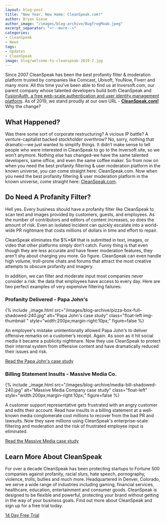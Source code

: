 ```yaml
---
layout: blog-post
title: "New Year, New Home: CleanSpeak.com!"
author: Bryan Giese
author_image: "/images/blog-archive/BugfrogMoab.jpeg"
excerpt_separator: "<!--more-->"
categories:
- CleanSpeak
- News
tags:
- Updates
- CleanSpeak
image: blog/welcome-to-cleanspeak-2019-2.jpg
---
```

Since 2007 CleanSpeak has been the best profanity filter & moderation platform trusted by companies like Comcast, Ubisoft, YouNow, Fiverr and many more. All this time you’ve been able to find us at Inversoft.com, our parent company whose talented developers build both CleanSpeak and [FusionAuth, a free web-scale authentication and user identity management platform](https://fusionauth.io 'Fusionauth Home'). As of 2019, we stand proudly at our own URL - [**CleanSpeak.com!**](https://cleanspeak.com "CleanSpeak Home") Why the change?
<!--more-->

## What Happened?

Was there some sort of corporate restructuring? A vicious IP battle? A venture-capitalist backed stockholder overthrow? No, sorry, nothing that dramatic—we just wanted to simplify things.  It didn’t make sense to tell people who were interested in CleanSpeak to go to the Inversoft site, so we won’t anymore. Nothing else has changed–we have the same talented developers, same office, and even the same coffee maker. So from now on when you need the best profanity filtering & user moderation platform in the known universe, you can come straight here: CleanSpeak.com. Now when you need the best profanity filtering & user moderation platform in the known universe, come straight here: [CleanSpeak.com](https://cleanspeak.com "CleanSpeak Home").

## Do Need A Profanity Filter?

Hell yes. Every business should have a profanity filter like CleanSpeak to scan text and images provided by customers, guests, and employees. As the number of contributors and editors of content increases, so does the amount of risk. Even an isolated incident can quickly escalate into a world-wide PR nightmare that costs millions of dollars in time and effort to repair.

CleanSpeak eliminates the $%*&# that is submitted in text, images, or video that other platforms simply don’t catch. Funny thing is that even though they are less accurate and have fewer moderation features, they aren’t shy about charging you more. Go figure. CleanSpeak can even handle high volume, troll-prone chats and forums that attract the most creative attempts to obscure profanity and imagery.

In addition, we can filter and moderate input most companies never consider a risk: the data that employees have access to every day. Here are two perfect examples of very expensive filtering failures:

### Profanity Delivered - Papa John's

{% include _image.html src="/images/blog-archive/pizza-box-full-shadowed-240.jpg" alt="Papa John's case study" class="float-left img-thumbnail " style="width:200px;margin-right:10px;"  figure=false %}

An employee's mistake unintentionally allowed Papa John's to deliver offensive remarks on a customer’s receipt. Again. As soon as it hit social media it became a publicity nightmare. Now they use CleanSpeak to protect their internal system from offensive content and have dramatically reduced their issues and risk.

[Read the Papa John's case study]( https://cleanspeak.com/resources/papa-john-case-study.pdf "Read the case study")  

### Billing Statement Insults - Massive Media Co.

{% include _image.html src="/images/blog-archive/media-bill-shadowed-240.jpg" alt="Massive Media Company case study" class="float-left" style="width:200px;margin-right:10px;" figure=false %}

A customer support representative gets frustrated with an angry customer and edits their account. Read how insults in a billing statement at a well-known media conglomerate cost millions to recover from the bad PR and lawsuits. Now they save millions using CleanSpeak's enterprise-scale filtering and moderation and the risk of frustrated employee input is eliminated.

[Read the Massive Media case study](https://cleanspeak.com/resources/Communication-Case-Study.pdf "Read the case study")

## Learn More About CleanSpeak

For over a decade CleanSpeak has been protecting startups to Fortune 500 companies against profanity, racial slurs, hate speech, pornography, violence, trolls, bullies and much more.  Headquartered in Denver, Colorado, we serve a wide range of industries including gaming, financial services, healthcare, education, entertainment and consumer goods. CleanSpeak is designed to be flexible and powerful, protecting your brand without getting in the way of your business goals. Find out more about CleanSpeak and sign up for a free trial today.

<a href="https://cleanspeak.com/try-cleanspeak" class="orange-button-material big _1 w-button">14 Day Free Trial</a>
